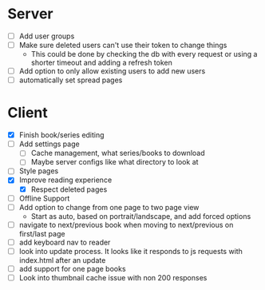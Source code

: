 # Server

- [ ] Add user groups
- [ ] Make sure deleted users can't use their token to change things
  - This could be done by checking the db with every request or using a shorter
    timeout and adding a refresh token
- [ ] Add option to only allow existing users to add new users
- [ ] automatically set spread pages

# Client

- [x] Finish book/series editing
- [ ] Add settings page
  - [ ] Cache management, what series/books to download
  - [ ] Maybe server configs like what directory to look at
- [ ] Style pages
- [x] Improve reading experience
  - [x] Respect deleted pages
- [ ] Offline Support
- [ ] Add option to change from one page to two page view
  - Start as auto, based on portrait/landscape, and add forced options
- [ ] navigate to next/previous book when moving to next/previous on first/last
      page
- [ ] add keyboard nav to reader
- [ ] look into update process. It looks like it responds to js requests with
      index.html after an update
- [ ] add support for one page books
- [ ] Look into thumbnail cache issue with non 200 responses
